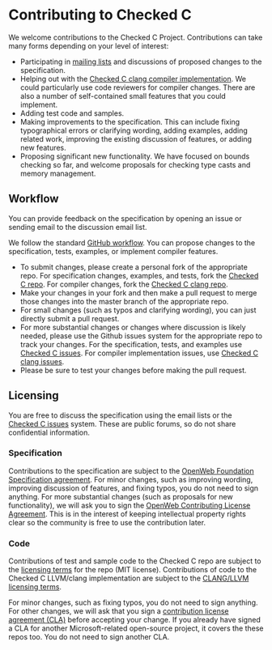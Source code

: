 # Contributing to Checked C

We welcome contributions to the Checked C Project.  Contributions can take many forms depending
on your level of interest:

* Participating in [mailing lists](https://github.com/Microsoft/CheckedC/blob/master/MAILING-LISTS.md) and discussions
  of proposed changes to the specification.
* Helping out with the [Checked C clang compiler implementation](https://github.com/Microsoft/checkedc-clang). We could
 particularly use code reviewers for compiler changes.  There are also a number of self-contained small features that 
 you could implement.
 * Adding test code and samples.
* Making improvements to the specification.  This can include fixing typographical errors or
clarifying wording, adding examples, adding related work, improving the existing discussion of features, or adding new features.
* Proposing significant new functionality.  We have focused on bounds checking so far, and welcome proposals
for checking type casts and memory management.

## Workflow

You can provide feedback on the specification by opening an issue or sending email to the discussion email list.  

We follow the standard [GitHub workflow](https://guides.github.com/introduction/flow/).  You can propose changes
to the specification, tests, examples, or implement compiler features.

 - To submit changes, please create a personal fork of the appropriate repo.  For specification changes,
   examples, and tests, fork the  [Checked C repo](https://github.com/Microsoft/checkedc).   For compiler
   changes, fork the [Checked C clang repo](https://github.com/Microsoft/checkedc-clang).
-  Make your changes in  your fork and then make a pull request to merge those changes into  the master branch of the appropriate
   repo.
 - For small changes (such as typos and clarifying wording), you can just directly submit a pull request.
 - For more substantial changes or changes where discussion is likely needed, please use the Github issues 
   system for the appropriate repo to track your changes.   For the specification, tests, and examples use
 [Checked C issues](https://github.com/Microsoft/checkedc/issues).
   For compiler implementation issues, use [Checked C clang issues](https://github.com/Microsoft/checkedc-clang). 
 - Please be sure to test your changes before making the pull request. 

## Licensing

You are free to discuss the specification using the email lists or the
[Checked C issues](https://github.com/Microsoft/checkedc/issues) system. These are public forums, so do not
share confidential information.

### Specification
Contributions to the specification are subject to the 
[OpenWeb Foundation Specification agreement](http://www.openwebfoundation.org/legal/the-owf-1-0-agreements/owfa-1-0). 
For minor changes, such as 
improving wording, improving discussion of features, and fixing typos, you do not need to sign anything. 
For more substantial changes (such as proposals for new functionality), we will ask you to sign the
[OpenWeb Contributing License Agreement](http://www.openwebfoundation.org/legal/the-owf-1-0-agreements/owf-contributor-license-agreement-1-0---copyright-and-patent).
This is in the interest of keeping intellectual property rights clear so the community is free
to use the contribution later.

### Code

Contributions of test and sample code to the Checked C repo are subject to the
[licensing terms](https://github.com/Microsoft/CheckedC/blob/master/LICENSE.TXT)
for the repo (MIT license).  Contributions of code to the Checked C LLVM/clang implementation are
subject to the [CLANG/LLVM licensing terms](https://github.com/microsoft/checkedc-clang/blob/master/clang/LICENSE.TXT).

For minor changes, such as fixing typos, you do not need to sign anything. For other changes, we will ask that you 
sign a [contribution license agreement (CLA)](https://cla.microsoft.com/) before accepting your change. 
If you already have signed a CLA for another Microsoft-related open-source project, it covers the these repos too.
You do not need to sign another CLA.

